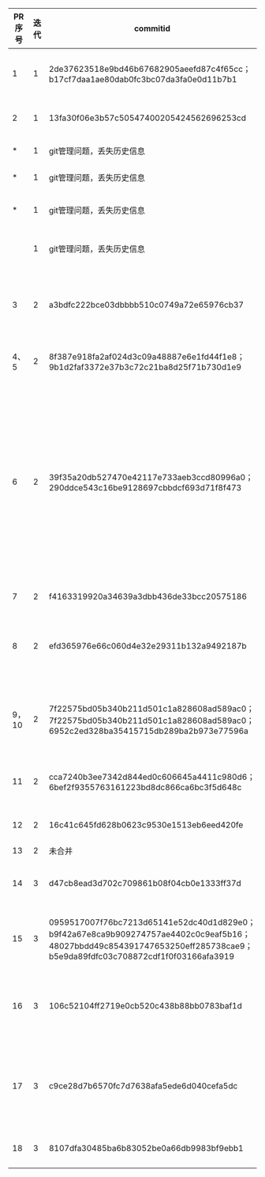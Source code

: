 | PR序号 | 迭代 | commitid                                                     | 用例图                                                       | 系统顺序图 | 类图                                                         | OCL合约 | 提交人 | 说明           |
| ------ | ---- | ------------------------------------------------------------ | ------------------------------------------------------------ | ---------- | ------------------------------------------------------------ | ------- | ------ | -------------- |
| 1      | 1    | 2de37623518e9bd46b67682905aeefd87c4f65cc；b17cf7daa1ae80dab0fc3bc07da3fa0e0d11b7b1 | checkRunningStatus；modifyRunningStatus；defineSamplingRule；findDataSet；downloadDataSet；deleteDataSet |            |                                                              |         | 任婷伊 | 用例第一次迭代 |
| 2      | 1    | 13fa30f06e3b57c50547400205424562696253cd                     |                                                              |            |                                                              |         | 李楠   | 删除测试文件   |
| * | 1 | git管理问题，丢失历史信息 | | | | | 李楠 |  |
| * | 1 | git管理问题，丢失历史信息 | | | | | 刘炜 |  |
| * | 1 | git管理问题，丢失历史信息 | | | | | 陈泽人 |  |
|  | 1 | git管理问题，丢失历史信息 | | | | | 王子勤 |  |
| 3      | 2    | a3bdfc222bce03dbbbb510c0749a72e65976cb37                     |                                                              |            | ModelOwner；ModelRunningService；ModelManager；OutsideUser；DataSet；Model；ModelList；User |         | 刘炜   | 类图第一次迭代 |
| 4、5   | 2    | 8f387e918fa2af024d3c09a48887e6e1fd44f1e8；9b1d2faf3372e37b3c72c21ba8d25f71b730d1e9 |                                                              |            |                                                              |         | 李楠   | 无关配置文件   |
| 6      | 2 | 39f35a20db527470e42117e733aeb3ccd80996a0；290ddce543c16be9128697cbbdcf693d71f8f473 | uploadModel；deleteModel；searchModel；manageModelVersion；downloadModel；deployModel；stopOnlineModel；searchOnlineModel；addModelAccessPermission；updateModelAccessPermission；createModelSharingLink；updateModelSharingLinkAccessPermission；createOnlineModelAPI；updateOnlineModelAPI；downloadModelBySharingLink；callOnlieModelAPI；checkRunningStatus；modifyRunningStatus；defineSamplingRule；findDataSet；downloadDataSet；deleteDataSet；addVersionTag；changeVersionTag；deleteVersionTag |            |                                                              |         | 王子勤 | 用例图第二次迭代 |
| 7      | 2 | f4163319920a34639a3dbb436de33bcc20575186 |                                                              |  |                                                              |         | 李楠 | 简单修改 |
| 8      | 2 | efd365976e66c060d4e32e29311b132a9492187b |                                                              | updateModelAccessPermission |                                                              | UpdateModelAccessPermissionService::updatePermission | 任婷伊 | 顺序图和OCL第一次迭代 |
| 9，10   | 2 | 7f22575bd05b340b211d501c1a828608ad589ac0；7f22575bd05b340b211d501c1a828608ad589ac0；6952c2ed328ba35415715db289ba2b973e77596a |                                                              | ModifyRunningStatusSSD；UpdateModelAccessPermissionSSD；CallOnlineModelAPISSD；FindDatasetSSD；ModifyRunningStatusSSD；UpdateModelAccessPermissionSSD；CallOnlineModelAPISSD；FindDatasetSSD |                                                              |         | 陈泽人 | 顺序图第二次迭代 |
| 11      | 2 | cca7240b3ee7342d844ed0c606645a4411c980d6；6bef2f9355763161223bd8dc866ca6bc3f5d648c |                                                              | ModifyRunningStatusSSD；UpdateModelAccessPermissionSSD |                                                              |         | 王子勤 | 顺序图第二次迭代 |
| 12      | 2 | 16c41c645fd628b0623c9530e1513eb6eed420fe |                                                              |            |                                                              |         | 李楠 | 回退问题pr |
| 13     | 2 | 未合并 |                                                              |            |                                                              |         |  |  |
| 14      | 3 | d47cb8ead3d702c709861b08f04cb0e1333ff37d |                                                              | ModifyRunningStatusSSD;UpdateModelAccessPermissionSSD |                                                              |         | 陈泽人 | 顺序图第三次迭代 |
| 15     | 3 | 0959517007f76bc7213d65141e52dc40d1d829e0；b9f42a67e8ca9b909274757ae4402c0c9eaf5b16；48027bbdd49c854391747653250eff285738cae9；b5e9da89fdfc03c708872cdf1f0f03166afa3919 |                                                              |            |                                                              | CallOnlineModelAPIService::callOnlineModelAsync；CheckRunningStatusService::checkModelRunningStatus；CallOnlineModelAPIService::getCallResult；FindDatasetService::selectModel；FindDatasetService::selectRule；FindDatasetService::getDataset | 李楠 | OCL第二次迭代 |
| 16     | 3 | 106c52104ff2719e0cb520c438b88bb0783baf1d |                                                              | UploadModelSSD |                                                              | UploadModelService::inputModelID、updateModelConten、updateModelDescription；UpdateModelAccessPermissionService::inputNewAccessPermission、inputModelId、confirmUpdate()；ModifyRunningStatusService::selectModel、inputNewRunningStatus、confirmModify |    任婷伊    |        OCL第三次迭代        |
| 17     | 3 | c9ce28d7b6570fc7d7638afa5ede6d040cefa5dc |                                                              |            |                                                              |         |     刘炜   | 目标系统介绍及项目分工情况 |
| 18     | 3 | 8107dfa30485ba6b83052be0a66db9983bf9ebb1 |                                                              |            |                                                              |         |   任婷伊     | 迭代文档 |

